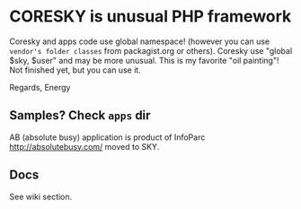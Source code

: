 
# CORESKY is unusual PHP framework

Coresky and apps code use global namespace!
(however you can use `vendor's folder classes` from packagist.org or others).
Coresky use "global $sky, $user" and may be more unusual.
This is my favorite "oil painting"! Not finished yet, but you can use it.

Regards,
Energy

## Samples? Check `apps` dir

AB (absolute busy) application is product of InfoParc http://absolutebusy.com/ moved to SKY.

## Docs

See wiki section.